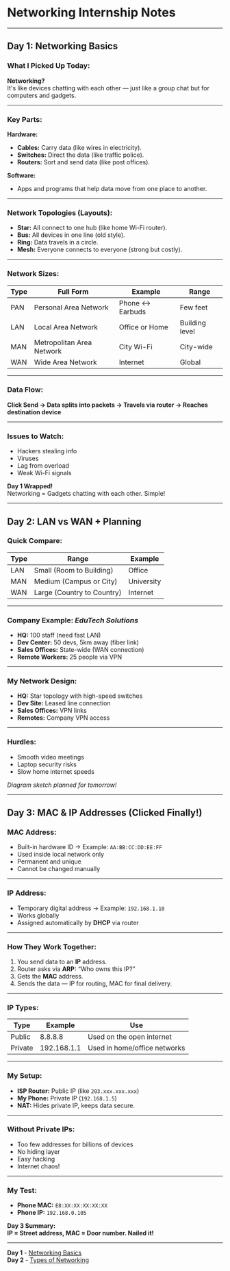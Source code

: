 #  Networking Internship Notes

---

##  **Day 1: Networking Basics**

###  What I Picked Up Today:
**Networking?**  
It's like devices chatting with each other — just like a group chat but for computers and gadgets.

---

###  Key Parts:
**Hardware:**
- **Cables:** Carry data (like wires in electricity).
- **Switches:** Direct the data (like traffic police).
- **Routers:** Sort and send data (like post offices).

**Software:**
- Apps and programs that help data move from one place to another.

---

###  Network Topologies (Layouts):
- **Star:** All connect to one hub (like home Wi-Fi router).  
- **Bus:** All devices in one line (old style).  
- **Ring:** Data travels in a circle.  
- **Mesh:** Everyone connects to everyone (strong but costly).

---

###  Network Sizes:
| Type | Full Form | Example | Range |
|------|------------|----------|-------|
| PAN | Personal Area Network | Phone ↔ Earbuds | Few feet |
| LAN | Local Area Network | Office or Home | Building level |
| MAN | Metropolitan Area Network | City Wi-Fi | City-wide |
| WAN | Wide Area Network | Internet | Global |

---

###  Data Flow:
**Click Send → Data splits into packets → Travels via router → Reaches destination device**

---

###  Issues to Watch:
- Hackers stealing info  
- Viruses  
- Lag from overload  
- Weak Wi-Fi signals  

 **Day 1 Wrapped!**  
Networking = Gadgets chatting with each other. Simple!

---

##  **Day 2: LAN vs WAN + Planning**

###  Quick Compare:
| Type | Range | Example |
|------|--------|----------|
| LAN | Small (Room to Building) | Office |
| MAN | Medium (Campus or City) | University |
| WAN | Large (Country to Country) | Internet |

---

###  Company Example: *EduTech Solutions*
- **HQ:** 100 staff (need fast LAN)  
- **Dev Center:** 50 devs, 5km away (fiber link)  
- **Sales Offices:** State-wide (WAN connection)  
- **Remote Workers:** 25 people via VPN  

---

###  My Network Design:
- **HQ:** Star topology with high-speed switches  
- **Dev Site:** Leased line connection  
- **Sales Offices:** VPN links  
- **Remotes:** Company VPN access  

---

###  Hurdles:
- Smooth video meetings  
- Laptop security risks  
- Slow home internet speeds  

 *Diagram sketch planned for tomorrow!*

---

##  **Day 3: MAC & IP Addresses (Clicked Finally!)**

###  MAC Address:
- Built-in hardware ID → Example: `AA:BB:CC:DD:EE:FF`  
- Used inside local network only  
- Permanent and unique  
- Cannot be changed manually  

---

###  IP Address:
- Temporary digital address → Example: `192.168.1.10`  
- Works globally  
- Assigned automatically by **DHCP** via router  

---

###  How They Work Together:
1. You send data to an **IP** address.  
2. Router asks via **ARP:** “Who owns this IP?”  
3. Gets the **MAC** address.  
4. Sends the data — IP for routing, MAC for final delivery.

---

###  IP Types:

| Type | Example | Use |
|------|----------|-----|
| Public | 8.8.8.8 | Used on the open internet |
| Private | 192.168.1.1 | Used in home/office networks |

---

###  My Setup:
- **ISP Router:** Public IP (like `203.xxx.xxx.xxx`)  
- **My Phone:** Private IP (`192.168.1.5`)  
- **NAT:** Hides private IP, keeps data secure.  

---

###  Without Private IPs:
- Too few addresses for billions of devices  
- No hiding layer  
- Easy hacking  
- Internet chaos! 

---

###  My Test:
- **Phone MAC:** `E8:XX:XX:XX:XX:XX`  
- **Phone IP:** `192.168.0.105`  

 **Day 3 Summary:**  
**IP = Street address, MAC = Door number. Nailed it!**

---
**Day 1** - [Networking Basics](https://claude.ai/public/artifacts/e92959cb-3269-4546-b97d-e5dcd0aee458)  
**Day 2** - [Types of Networking](https://claude.ai/public/artifacts/f4b54e55-0e65-4185-8eb1-4ecbebbdf880)  


